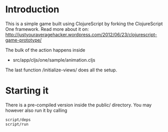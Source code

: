 # Introduction
This is a simple game built using ClojureScript by forking the
ClojureScript One framework.
Read more about it on: http://justyouraveragehacker.wordpress.com/2012/06/23/clojurescript-game-prototype/

The bulk of the action happens inside
* src/app/cljs/one/sample/animation.cljs

The last function /initialize-views/ does all the setup.

# Starting it

There is a pre-compiled version inside the public/ directory. You may
however also run it by calling

    script/deps
    script/run

